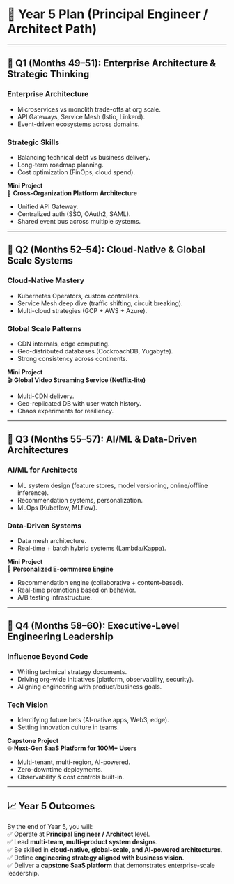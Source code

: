 # 📅 Year 5 Plan (Principal Engineer / Architect Path)

---

## 🔹 Q1 (Months 49–51): Enterprise Architecture & Strategic Thinking

### Enterprise Architecture
- Microservices vs monolith trade-offs at org scale.  
- API Gateways, Service Mesh (Istio, Linkerd).  
- Event-driven ecosystems across domains.  

### Strategic Skills
- Balancing technical debt vs business delivery.  
- Long-term roadmap planning.  
- Cost optimization (FinOps, cloud spend).  

**Mini Project**  
🏢 **Cross-Organization Platform Architecture**  
- Unified API Gateway.  
- Centralized auth (SSO, OAuth2, SAML).  
- Shared event bus across multiple systems.  

---

## 🔹 Q2 (Months 52–54): Cloud-Native & Global Scale Systems

### Cloud-Native Mastery
- Kubernetes Operators, custom controllers.  
- Service Mesh deep dive (traffic shifting, circuit breaking).  
- Multi-cloud strategies (GCP + AWS + Azure).  

### Global Scale Patterns
- CDN internals, edge computing.  
- Geo-distributed databases (CockroachDB, Yugabyte).  
- Strong consistency across continents.  

**Mini Project**  
🎬 **Global Video Streaming Service (Netflix-lite)**  
- Multi-CDN delivery.  
- Geo-replicated DB with user watch history.  
- Chaos experiments for resiliency.  

---

## 🔹 Q3 (Months 55–57): AI/ML & Data-Driven Architectures

### AI/ML for Architects
- ML system design (feature stores, model versioning, online/offline inference).  
- Recommendation systems, personalization.  
- MLOps (Kubeflow, MLflow).  

### Data-Driven Systems
- Data mesh architecture.  
- Real-time + batch hybrid systems (Lambda/Kappa).  

**Mini Project**  
🛒 **Personalized E-commerce Engine**  
- Recommendation engine (collaborative + content-based).  
- Real-time promotions based on behavior.  
- A/B testing infrastructure.  

---

## 🔹 Q4 (Months 58–60): Executive-Level Engineering Leadership

### Influence Beyond Code
- Writing technical strategy documents.  
- Driving org-wide initiatives (platform, observability, security).  
- Aligning engineering with product/business goals.  

### Tech Vision
- Identifying future bets (AI-native apps, Web3, edge).  
- Setting innovation culture in teams.  

**Capstone Project**  
🌐 **Next-Gen SaaS Platform for 100M+ Users**  
- Multi-tenant, multi-region, AI-powered.  
- Zero-downtime deployments.  
- Observability & cost controls built-in.  

---

## 📈 Year 5 Outcomes
By the end of Year 5, you will:  
✅ Operate at **Principal Engineer / Architect** level.  
✅ Lead **multi-team, multi-product system designs**.  
✅ Be skilled in **cloud-native, global-scale, and AI-powered architectures**.  
✅ Define **engineering strategy aligned with business vision**.  
✅ Deliver a **capstone SaaS platform** that demonstrates enterprise-scale leadership.  
